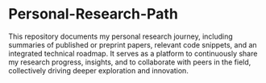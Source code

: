 # Personal-Research-Path
This repository documents my personal research journey, including summaries of published or preprint papers, relevant code snippets, and an integrated technical roadmap. It serves as a platform to continuously share my research progress, insights, and to collaborate with peers in the field, collectively driving deeper exploration and innovation.
